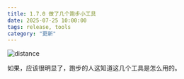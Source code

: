 ```yaml
---
title: 1.7.0 做了几个跑步小工具
date: 2025-07-25 10:00:00
tags: release, tools
category: "更新"
---
```

![distance](/blog/zh/images/tools/tools.jpeg)

如果，应该很明显了，跑步的人这知道这几个工具是怎么用的。

